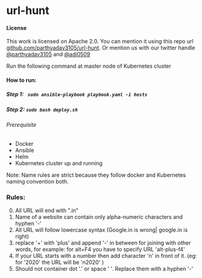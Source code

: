 # url-hunt



#### License

This work is licensed on Apache 2.0. You can mention it using this repo url [github.com/parthyadav3105/url-hunt](https://github.com/parthyadav3105/url-hunt). Or mention us with our twitter handle [@parthyadav3105](https://twitter.com/parthyadav3105) and [@adi0509](https://twitter.com/adi0509)



Run the following command at master node of Kubernetes cluster

#### How to run:

##### Step 1: ``` sudo ansible-playbook playbook.yaml -i hosts```

##### Step 2: ```sudo bash deploy.sh ```





###### Prerequisite

* Docker
* Ansible
* Helm
* Kubernetes cluster up and running



Note: Name rules are strict because they follow docker and Kubernetes naming convention both.

### Rules:

0. All URL will end with ".in"
1. Name of a website can contain only alpha-numeric characters and hyphen '-'
2. All URL will follow lowercase syntax (Google.in is wrong| google.in is right)
3. replace '+' with 'plus' and append '-' in between for joining with other words, for example: for alt+F4 you have to specify URL 'alt-plus-f4'
4. If your URL starts with a number then add character 'n' in front of it. (eg: for '2020' the URL will be 'n2020' )
5. Should not container dot '.' or space ' '. Replace them with a hyphen '-'
